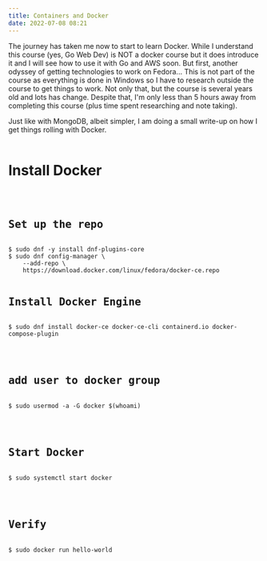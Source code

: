 ```yaml
---
title: Containers and Docker
date: 2022-07-08 08:21
---
```


<!-- markdownlint-disable -->

The journey has taken me now to start to learn Docker. While I understand this course (yes, Go Web Dev) is NOT a docker course but it does introduce it and I will see how to use it with Go and AWS soon. But first, another odyssey of getting technologies to work on Fedora... This is not part of the course as everything is done in Windows so I have to research outside the course to get things to work. Not only that, but the course is several years old and lots has change. Despite that, I'm only less than 5 hours away from completing this course (plus time spent researching and note taking).

Just like with MongoDB, albeit simpler, I am doing a small write-up on how I get things rolling with Docker.
<br>
<br>

<p><h1>Install Docker</h1></p>
<br>
<pre><h2>Set up the repo</h2></pre>
<pre><code>$ sudo dnf -y install dnf-plugins-core</code>
<code>$ sudo dnf config-manager \
    --add-repo \
    https://download.docker.com/linux/fedora/docker-ce.repo</code></pre>

<pre><h2>Install Docker Engine</h2></pre>
<pre><code>$ sudo dnf install docker-ce docker-ce-cli containerd.io docker-compose-plugin</code></pre>
<br>
<pre><h2>add user to docker group</h2></pre>
<pre><code>$ sudo usermod -a -G docker $(whoami)</code></pre>
<br>
<pre><h2>Start Docker</h2></pre>
<pre><code>$ sudo systemctl start docker</pre></code>
<br>
<pre><h2>Verify</h2></pre>
<pre><code>$ sudo docker run hello-world</code></pre>
